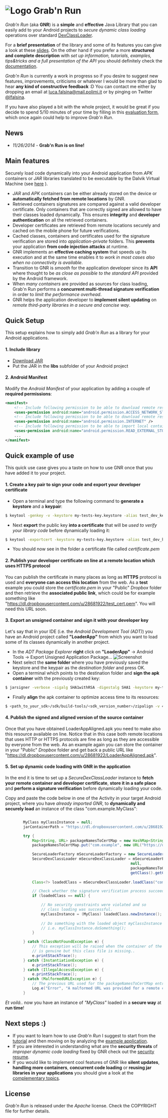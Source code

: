 # ![Logo](https://github.com/lukeFalsina/Grab-n-Run/raw/master/gnr/logo.png) Grab'n Run

*Grab’n Run* (aka **GNR**) is a **simple** and **effective** Java Library that you can easily add to your Android projects to *secure dynamic class loading* operations over standard [DexClassLoader](http://developer.android.com/reference/dalvik/system/DexClassLoader.html).

For a **brief presentation** of the library and some of its features you can give a look at these [slides](http://goo.gl/oiYAZB). On the other hand if you prefer a more **structured and complete description** with *set up information, tutorials, examples, tips&tricks and a full presentation of the API* you should definitely check the [documentation](https://readthedocs.com/something).

*Grab'n Run* is currently a work in progress so if you desire to suggest new features, improvements, criticisms or whatever I would be more than glad to hear **any kind of constructive feedback** :D You can contact me either by dropping an email at luca.falsina@mail.polimi.it or by pinging on Twitter [@lfalsina](https://twitter.com/lfalsina).

If you have also played a bit with the whole project, it would be great if you decide to spend 5/10 minutes of your time by filling in this [evaluation form](http://goo.gl/forms/k500h7cYiv), which once again could help to improve *Grab'n Run*.

## News

- *11/26/2014* - **Grab'n Run is on line!**

## Main features
Securely load code dynamically into your Android application from *APK* containers or *JAR* libraries translated to be executable by the Dalvik Virtual Machine (see [here]() ).

- *JAR* and *APK* containers can be either already stored on the device or **automatically fetched from remote locations** by GNR.
- Retrieved containers signatures are compared against a valid developer certificate. Only containers that are correctly signed are allowed to have their classes loaded dynamically. This ensures **integrity** and **developer authentication** on all the retrieved containers.
- Developer certificates are retrieved from remote locations securely and cached on the mobile phone for future verifications.
- Cached classes, containers and certificates used for the signature verification are stored into *application-private* folders. This **prevents** your application **from code injection attacks** at runtime.
- GNR implements an **effective caching system** that speeds up its execution and at the same time enables it to *work in most cases also when no connectivity is available*.
- Transition to GNR is *smooth* for the application developer since its **API** where thought to be *as close as possible to the standard API* provided by the Android framework.
- When *many containers* are provided as sources for class loading, Grab'n Run performs a **concurrent multi-thread signature verification** in order to *limit the performance overhead*.
- GNR helps the application developer to **implement silent updating** on *remote third-party libraries in a secure and concise way*. 

## Quick Setup

This setup explains how to simply add *Grab'n Run* as a library for your Android applications.

#### 1. Include library

* [Download JAR](https://github.com/lukeFalsina/Grab-n-Run/raw/master/downloads/gnr-1.0.jar)
* Put the JAR in the **libs** subfolder of your Android project

#### 2. Android Manifest

Modify the *Android Manifest* of your application by adding a couple of **required permissions**:
``` xml
<manifest>
	<!-- Include following permission to be able to download remote resources like containers and certificates -->
	<uses-permission android:name="android.permission.ACCESS_NETWORK_STATE" />
	<!-- Include following permission to be able to download remote resources like containers and certificates -->
	<uses-permission android:name="android.permission.INTERNET" />
	<!-- Include following permission to be able to import local containers on SD card -->
	<uses-permission android:name="android.permission.READ_EXTERNAL_STORAGE" />
	...
</manifest>
```

## Quick example of use

This quick use case gives you a taste on how to use GNR once that you have added it to your project.

#### 1. Create a key pair to sign your code and export your developer certificate

* Open a terminal and type the following command to **generate a keystore** and a **keypair**:
``` bash
$ keytool -genkey -v -keystore my-tests-key.keystore -alias test_dev_key -keyalg RSA -keysize 2048 -validity 10000
```
* Next **export** the public key **into a certificate** that will be *used to verify your library code* before dynamically loading it:
``` bash
$ keytool -exportcert -keystore my-tests-key.keystore -alias test_dev_key -file certificate.pem
```
* You should now see in the folder a certificate file called *certificate.pem*

#### 2. Publish your developer certificate on line at a remote location which uses HTTPS protocol

You can publish the certificate in many places as long as **HTTPS** protocol is used and **everyone can access this location** from the web.
As a **test** example you could store the *certificate.pem* in your "Public" *Dropbox* folder and then retrieve the **associated public link**, which could be for example something like "https://dl.dropboxusercontent.com/u/28681922/test_cert.pem". You will need this URL soon.

#### 3. Export an unsigned container and sign it with your developer key

Let's say that in your IDE (i.e. the *Android Development Tool (ADT)*) you have an Android project called **"LoaderApp"** from which you want to load some of its classes dynamically in another project.

* In the *ADT Package Explorer* **right** click on **"LoaderApp"** -> Android Tools -> Export Unsigned Application Package...
![Screenshot](https://github.com/lukeFalsina/Grab-n-Run/raw/master/docs/ExportUnsignedContainer.png)
* Next select the **same folder** where you have previously saved the keystore and the keypair as the *destination folder* and press OK.
* Open a terminal which points to the destination folder and **sign the apk container** with the previously created key:
``` bash
$ jarsigner -verbose -sigalg SHA1withRSA -digestalg SHA1 -keystore my-tests-key.keystore LoaderApp.apk test_dev_key
```
* Finally **align** the apk container to optimize access time to its resources:
``` bash
$ <path_to_your_sdk>/sdk/build-tools/<sdk_version_number>/zipalign -v 4 LoaderApp.apk LoaderAppAligned.apk
```
#### 4. Publish the signed and aligned version of the source container

Once that you have obtained LoaderAppAligned.apk you need to make also this resource available on line. Notice that in this case both remote locations that uses HTTP or HTTPS protocols are fine as long as they are accessible by everyone from the web. As an example again you can store the container in your "Public" *Dropbox* folder and get back a public URL like "https://dl.dropboxusercontent.com/u/28681922/LoaderAppAligned.apk".

#### 5. Set up dynamic code loading with GNR in the application

In the end it is time to set up a *SecureDexClassLoader* instance to **fetch your remote container and developer certificate**, **store it in a safe place** and **perform a signature verification** before dynamically loading your code.

Copy and paste the code below in one of the Activity in your target Android project, where you have *already imported GNR*, to **dynamically and securely load** an instance of the class "com.example.MyClass":
``` java

		MyClass myClassInstance = null;
		jarContainerPath = "https://dl.dropboxusercontent.com/u/28681922/LoaderAppAligned.apk";

		try {
			Map<String, URL> packageNamesToCertMap = new HashMap<String, URL>();
			packageNamesToCertMap.put("com.example", new URL("https://dl.dropboxusercontent.com/u/28681922/test_cert.pem"));

			SecureLoaderFactory mSecureLoaderFactory = new SecureLoaderFactory(this);
			SecureDexClassLoader mSecureDexClassLoader = mSecureLoaderFactory.createDexClassLoader(	jarContainerPath, 
														null, 
														packageNamesToCertMap, 
														getClass().getClassLoader());
		
			Class<?> loadedClass = mSecureDexClassLoader.loadClass("com.example.MyClass");

			// Check whether the signature verification process succeeded
			if (loadedClass == null) {

				// No security constraints were violated and so
				// class loading was successful.
				myClassInstance = (MyClass) loadedClass.newInstance();
				
				// Do something with the loaded object myClassInstance
				// i.e. myClassInstance.doSomething();
			}

		} catch (ClassNotFoundException e) {
			// This exception will be raised when the container of the target class
			// is genuine but this class file is missing..
			e.printStackTrace();
		} catch (InstantiationException e) {
			e.printStackTrace();
		} catch (IllegalAccessException e) {
			e.printStackTrace();
		} catch (MalformedURLException e) {
			// The previous URL used for the packageNamesToCertMap entry was a malformed one.
			Log.e("Error", "A malformed URL was provided for a remote certificate location");
		}
```

*Et voilá..* now you have an instance of *"MyClass"* loaded in a **secure way** at **run time**!

## Next steps :)

* If you want to learn how to use *Grab'n Run* I suggest to start from the [tutorial]() and then moving on by analyzing the [example application]().
* If you are interested in understanding what are the **security threats** of *improper dynamic code loading* fixed by GNR check out the [security resume]().
* If you would like to implement cool features of GNR like **silent updates**, **handling more containers**, **concurrent code loading** or **reusing jar libraries in your applications** you should give a look at the [complementary topics]().

## License

*Grab'n Run* is released under the *Apache* license. Check the COPYRIGHT file for further details.